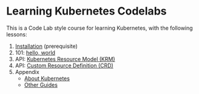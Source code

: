 # Learning Kubernetes Codelabs

This is a Code Lab style course for learning Kubernetes, with the following lessons:

1. [Installation](docs/install.md) (prerequisite)
1. 101: [hello, world](docs/hello-world.md)
1. API: [Kubernetes Resource Model (KRM)](docs/krm.md)
1. API: [Custom Resource Definition (CRD)](docs/crd.md)
1. Appendix
   * [About Kubernetes](docs/appendix/about-kubernetes.md)
   * [Other Guides](docs/appendix/other-guides.md)
